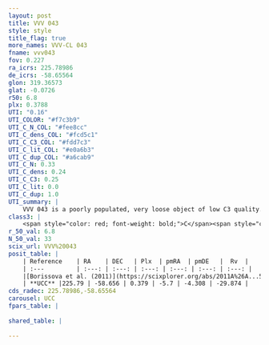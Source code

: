 ```yaml
---
layout: post
title: VVV 043
style: style
title_flag: true
more_names: VVV-CL 043
fname: vvv043
fov: 0.227
ra_icrs: 225.78986
de_icrs: -58.65564
glon: 319.36573
glat: -0.0726
r50: 6.8
plx: 0.3788
UTI: "0.16"
UTI_COLOR: "#f7c3b9"
UTI_C_N_COL: "#fee8cc"
UTI_C_dens_COL: "#fcd5c1"
UTI_C_C3_COL: "#fdd7c3"
UTI_C_lit_COL: "#e0a6b3"
UTI_C_dup_COL: "#a6cab9"
UTI_C_N: 0.33
UTI_C_dens: 0.24
UTI_C_C3: 0.25
UTI_C_lit: 0.0
UTI_C_dup: 1.0
UTI_summary: |
    VVV 043 is a poorly populated, very loose object of low C3 quality. It is rarely studied in the literature, with no articles listed in the last 14 years.
class3: |
    <span style="color: red; font-weight: bold;">C</span><span style="color: red; font-weight: bold;">C</span>
r_50_val: 6.8
N_50_val: 33
scix_url: VVV%20043
posit_table: |
    | Reference    | RA    | DEC   | Plx  | pmRA  | pmDE   |  Rv  |
    | :---         | :---: | :---: | :---: | :---: | :---: | :---: |
    |[Borissova et al. (2011)](https://scixplorer.org/abs/2011A%26A...532A.131B) | 225.733 | -58.599 | -- | -- | -- | -- |
    | **UCC** |225.79 | -58.656 | 0.379 | -5.7 | -4.308 | -29.874 | 
cds_radec: 225.78986,-58.65564
carousel: UCC
fpars_table: |
    
shared_table: |
    
---
```

